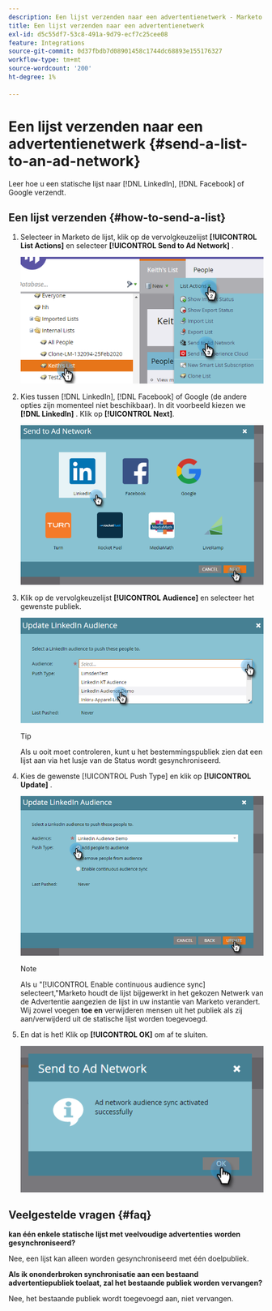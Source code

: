 ```yaml
---
description: Een lijst verzenden naar een advertentienetwerk - Marketo Docs - Productdocumentatie
title: Een lijst verzenden naar een advertentienetwerk
exl-id: d5c55df7-53c8-491a-9d79-ecf7c25cee08
feature: Integrations
source-git-commit: 0d37fbdb7d08901458c1744dc68893e155176327
workflow-type: tm+mt
source-wordcount: '200'
ht-degree: 1%

---
```


# Een lijst verzenden naar een advertentienetwerk {#send-a-list-to-an-ad-network}

Leer hoe u een statische lijst naar [!DNL LinkedIn], [!DNL Facebook] of Google verzendt.

## Een lijst verzenden {#how-to-send-a-list}

1. Selecteer in Marketo de lijst, klik op de vervolgkeuzelijst **[!UICONTROL List Actions]** en selecteer **[!UICONTROL Send to Ad Network]** .

   ![](assets/send-a-list-to-an-ad-network-1.png)

1. Kies tussen [!DNL LinkedIn], [!DNL Facebook] of Google (de andere opties zijn momenteel niet beschikbaar). In dit voorbeeld kiezen we **[!DNL LinkedIn]** . Klik op **[!UICONTROL Next]**.

   ![](assets/send-a-list-to-an-ad-network-2.png)

1. Klik op de vervolgkeuzelijst **[!UICONTROL Audience]** en selecteer het gewenste publiek.

   ![](assets/send-a-list-to-an-ad-network-3.png)

   >[!TIP]
   >
   >Als u ooit moet controleren, kunt u het bestemmingspubliek zien dat een lijst aan via het lusje van de Status wordt gesynchroniseerd.

1. Kies de gewenste [!UICONTROL Push Type] en klik op **[!UICONTROL Update]** .

   ![](assets/send-a-list-to-an-ad-network-4.png)

   >[!NOTE]
   >
   >Als u &quot;[!UICONTROL Enable continuous audience sync] selecteert,&quot;Marketo houdt de lijst bijgewerkt in het gekozen Netwerk van de Advertentie aangezien de lijst in uw instantie van Marketo verandert. Wij zowel voegen **toe en** verwijderen mensen uit het publiek als zij aan/verwijderd uit de statische lijst worden toegevoegd.

1. En dat is het! Klik op **[!UICONTROL OK]** om af te sluiten.

   ![](assets/send-a-list-to-an-ad-network-5.png)

## Veelgestelde vragen {#faq}

**kan één enkele statische lijst met veelvoudige advertenties worden gesynchroniseerd?**

Nee, een lijst kan alleen worden gesynchroniseerd met één doelpubliek.

**Als ik ononderbroken synchronisatie aan een bestaand advertentiepubliek toelaat, zal het bestaande publiek worden vervangen?**

Nee, het bestaande publiek wordt toegevoegd aan, niet vervangen.
